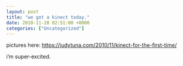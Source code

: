 ```yaml
---
layout: post
title: "we got a kinect today."
date: 2010-11-28 02:51:00 +0000
categories: ["Uncategorized"]
---
```


pictures here: https://judytuna.com/2010/11/kinect-for-the-first-time/

i’m super-excited.
